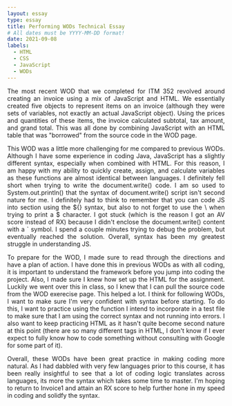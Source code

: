 ```yaml
---
layout: essay
type: essay
title: Performing WODs Technical Essay
# All dates must be YYYY-MM-DD format!
date: 2021-09-08
labels:
  - HTML
  - CSS
  - JavaScript
  - WODs
---
```

<p style="text-align:justify">
The most recent WOD that we completed for ITM 352 revolved around creating an invoice using a mix of JavaScript and HTML. We essentially created five objects to represent items on an invoice (although they were sets of variables, not exactly an actual JavaScript object). Using the prices and quantities of these items, the invoice calculated subtotal, tax amount, and grand total. This was all done by combining JavaScript with an HTML table that was "borrowed" from the source code in the WOD page.
</p>

<p style="text-align:justify">
This WOD was a little more challenging for me compared to previous WODs. Although I have some experience in coding Java, JavaScript has a slightly different syntax, especially when combined with HTML. For this reason, I am happy with my ability to quickly create, assign, and calculate variables as these functions are almost identical between languages. I definitely fell short when trying to write the document.write() code. I am so used to System.out.println() that the syntax of document.write() script isn't second nature for me. I definitely had to think to remember that you can code JS into section using the ${} syntax, but also to not forget to use the \ when trying to print a $ character. I got stuck (which is the reason I got an AV score instead of RX) because I didn't enclose the document.write() content with a ` symbol. I spend a couple minutes trying to debug the problem, but eventually reached the solution. Overall, syntax has been my greatest struggle in understanding JS.
</p>
<p style="text-align:justify">
To prepare for the WOD, I made sure to read through the directions and have a plan of action. I have done this in previous WODs as with all coding, it is important to understand the framework before you jump into coding the project. Also, I made sure I knew how set up the HTML for the assignment. Luckily we went over this in class, so I knew that I can pull the source code from the WOD exerecise page. This helped a lot. I think for following WODs, I want to make sure I'm very confident with syntax before starting. To do this, I want to practice using the function I intend to incorporate in a test file to make sure that I am using the correct syntax and not running into errors. I also want to keep practicing HTML as it hasn't quite become second nature at this point (there are so many different tags in HTML, I don't know if I ever expect to fully know how to code something without consulting with Google for some part of it).
</p>
<p style="text-align:justify">
Overall, these WODs have been great practice in making coding more natural. As I had dabbled with very few languages prior to this course, it has been really insightful to see that a lot of coding logic translates across languages, its more the syntax which takes some time to master. I'm hoping to return to Invoice1 and attain an RX score to help further hone in my speed in coding and solidfy the syntax.
</p>
<br>
<br>